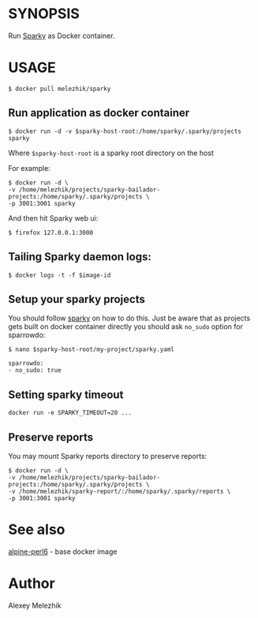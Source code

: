 # SYNOPSIS

Run [Sparky](https://github.com/melezhik/sparky) as Docker container.

# USAGE

    $ docker pull melezhik/sparky 

## Run application as docker container 

    $ docker run -d -v $sparky-host-root:/home/sparky/.sparky/projects sparky

Where `$sparky-host-root` is a sparky root directory on the host 


For example:

    $ docker run -d \
    -v /home/melezhik/projects/sparky-bailador-projects:/home/sparky/.sparky/projects \
    -p 3001:3001 sparky

And then hit Sparky web ui:

    $ firefox 127.0.0.1:3000

## Tailing Sparky daemon logs:

    $ docker logs -t -f $image-id

## Setup your sparky projects

You should follow [sparky](https://github.com/melezhik/sparky) on how to do this.
Just be aware that as projects gets built on docker container directly you should ask `no_sudo`
option for sparrowdo:


    $ nano $sparky-host-root/my-project/sparky.yaml

    sparrowdo:
    - no_sudo: true    

## Setting sparky timeout

    docker run -e SPARKY_TIMEOUT=20 ...

## Preserve reports

You may mount Sparky reports directory to preserve reports:
 
    $ docker run -d \
    -v /home/melezhik/projects/sparky-bailador-projects:/home/sparky/.sparky/projects \
    -v /home/melezhik/sparky-report/:/home/sparky/.sparky/reports \
    -p 3001:3001 sparky

# See also

[alpine-perl6](https://github.com/JJ/alpine-perl6) - base docker image 

# Author

Alexey Melezhik


